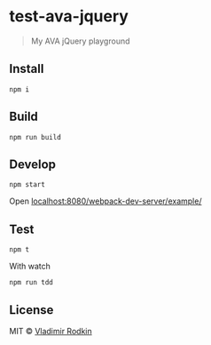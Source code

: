 # test-ava-jquery

> My AVA jQuery playground

## Install
```
npm i
```

## Build
```
npm run build
```

## Develop
```
npm start
```
Open [localhost:8080/webpack-dev-server/example/](http://localhost:8080/webpack-dev-server/example/)

## Test
```
npm t
```

With watch
```
npm run tdd
```

## License
MIT © [Vladimir Rodkin](https://github.com/VovanR)
